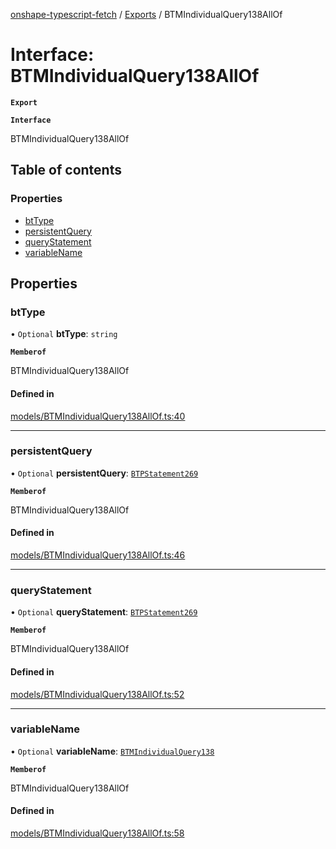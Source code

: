 [onshape-typescript-fetch](../README.md) / [Exports](../modules.md) / BTMIndividualQuery138AllOf

# Interface: BTMIndividualQuery138AllOf

**`Export`**

**`Interface`**

BTMIndividualQuery138AllOf

## Table of contents

### Properties

- [btType](BTMIndividualQuery138AllOf.md#bttype)
- [persistentQuery](BTMIndividualQuery138AllOf.md#persistentquery)
- [queryStatement](BTMIndividualQuery138AllOf.md#querystatement)
- [variableName](BTMIndividualQuery138AllOf.md#variablename)

## Properties

### btType

• `Optional` **btType**: `string`

**`Memberof`**

BTMIndividualQuery138AllOf

#### Defined in

[models/BTMIndividualQuery138AllOf.ts:40](https://github.com/toebes/onshape-typescript-fetch/blob/3e11ae1/models/BTMIndividualQuery138AllOf.ts#L40)

___

### persistentQuery

• `Optional` **persistentQuery**: [`BTPStatement269`](BTPStatement269.md)

**`Memberof`**

BTMIndividualQuery138AllOf

#### Defined in

[models/BTMIndividualQuery138AllOf.ts:46](https://github.com/toebes/onshape-typescript-fetch/blob/3e11ae1/models/BTMIndividualQuery138AllOf.ts#L46)

___

### queryStatement

• `Optional` **queryStatement**: [`BTPStatement269`](BTPStatement269.md)

**`Memberof`**

BTMIndividualQuery138AllOf

#### Defined in

[models/BTMIndividualQuery138AllOf.ts:52](https://github.com/toebes/onshape-typescript-fetch/blob/3e11ae1/models/BTMIndividualQuery138AllOf.ts#L52)

___

### variableName

• `Optional` **variableName**: [`BTMIndividualQuery138`](BTMIndividualQuery138.md)

**`Memberof`**

BTMIndividualQuery138AllOf

#### Defined in

[models/BTMIndividualQuery138AllOf.ts:58](https://github.com/toebes/onshape-typescript-fetch/blob/3e11ae1/models/BTMIndividualQuery138AllOf.ts#L58)
